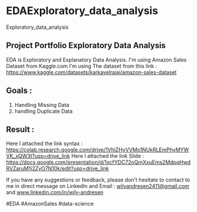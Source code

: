 # EDAExploratory_data_analysis
Exploratory_data_analysis

## Project Portfolio Exploratory Data Analysis
EDA is Exploratory and Explanatory Data Analysis. I'm using Amazon Sales Dataset from Kaggle.com 
I'm using The dataset from this link : https://www.kaggle.com/datasets/karkavelrajaj/amazon-sales-dataset

## **Goals** :
1. Handling Missing Data
2. handling Duplicate Data

## **Result** :
Here I attached the link syntax : https://colab.research.google.com/drive/1VhiZHyVVMo1NUkRLEmPhyMYWVK_xQW3t?usp=drive_link
Here I attached the link Slide : https://docs.google.com/presentation/d/1xcfYDC72oQmXxuEms2MdpqHwdRVZaruM1j2ZyO7N10k/edit?usp=drive_link

If you have any suggestions or feedback, please don't hesitate to contact to me in direct message on LinkedIn and Email : wilyandresen2411@gmail.com and www.linkedin.com/in/wily-andresen

#EDA
#AmazonSales
#data-science
